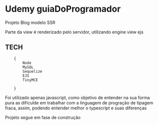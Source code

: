 <h1>Udemy guiaDoProgramador </h1>
<p> Projeto Blog modelo SSR </p>
<p> Parte da view é renderizado pelo servidor, utilizando engine view ejs </p>
<h2>TECH</h2>

        {
            Node
            MySQL
            Sequelize
            EJS
            TinyMCE
            
        }


<p>Foi utilizado apenas javascript, como objetivo de entender na sua forma pura as dificulde em trabalhar com a linguagem de progração de tipagem fraca, assim, podendo entender melhor o typescript e suas diferenças  </p>

<p>Projeto segue em fase de construção </p>